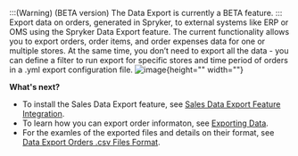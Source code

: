 :::(Warning) (BETA version)
The Data Export is currently a BETA feature.
:::
Export data on orders, generated in Spryker, to external systems like ERP or OMS using the Spryker Data Export feature. The current functionality allows you to export orders, order items, and order expenses data for one or multiple stores. At the same time, you don’t need to export all the data - you can define a filter to run export for specific stores and time period of orders in a .yml export configuration file.
![image](https://spryker.s3.eu-central-1.amazonaws.com/docs/Features/SDK/Data+Export/data-export.png){height="" width=""}

**What's next?**

* To install the Sales Data Export feature, see [Sales Data Export Feature Integration](https://documentation.spryker.com/docs/sales-data-export-feature-integration).
* To learn how you can export order informaton, see [Exporting Data](https://documentation.spryker.com/docs/exporting-data).
* For the examles of the exported files and details on their format, see [Data Export Orders .csv Files Format](https://documentation.spryker.com/docs/data-export-orders-csv-files-format).